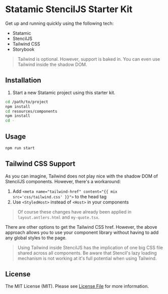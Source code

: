# Statamic StencilJS Starter Kit

Get up and running quickly using the following tech:

- Statamic
- StencilJS
- Tailwind CSS
- Storybook

> Tailwind is optional. However, support is baked in. You can even use Tailwind inside the shadow DOM.

## Installation

1. Start a new Statamic project using this starter kit.

```bash
cd /path/to/project
npm install
cd resources/components
npm install
cd -
```

## Usage

```bash
npm run start
```

## Tailwind CSS Support

As you can imagine, Tailwind does not play nice with the shadow DOM of StencilJS components.
However, there's a workaround:

1. Add `<meta name="tailwind-href" content="{{ mix src='css/tailwind.css' }}">` to the head tag
2. Use `<StyledHost>` instead of `<Host>` in your components

> Of course these changes have already been applied in `layout.antlers.html` and `my-quote.tsx`.

There are other options to get the Tailwind CSS href. However, the above approach allows you to use your component
library without having to add any global styles to the page.

> Using Tailwind inside StencilJS has the implication of one big CSS file shared across all components.
> Be aware that Stencil's lazy loading mechanism is not working at it's full potential when using Tailwind.

## License

The MIT License (MIT). Please see [License File](LICENSE) for more information.
